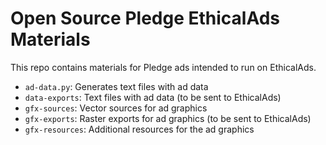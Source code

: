 # Open Source Pledge EthicalAds Materials

This repo contains materials for Pledge ads intended to run on EthicalAds.

* `ad-data.py`: Generates text files with ad data
* `data-exports`: Text files with ad data (to be sent to EthicalAds)
* `gfx-sources`: Vector sources for ad graphics
* `gfx-exports`: Raster exports for ad graphics (to be sent to EthicalAds)
* `gfx-resources`: Additional resources for the ad graphics
